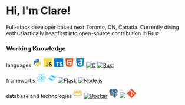 <!--
**elchukc/elchukc** is a ✨ _special_ ✨ repository because its `README.md` (this file) appears on your GitHub profile.

- 😄 This is a cute template
Here are some ideas to get you started:

- 🔭 I’m currently working on ...
- 🌱 I’m currently learning ...
- 👯 I’m looking to collaborate on ...
- 🤔 I’m looking for help with ...
- 💬 Ask me about ...
- 📫 How to reach me: ...
- 😄 Pronouns: ...
- ⚡ Fun fact: ...
-->

# Hi, I'm Clare!
Full-stack developer based near Toronto, ON, Canada. Currently diving enthusiastically headfirst into open-source contribution in Rust

### Working Knowledge
languages
[<img alt="Python" src="https://github.com/devicons/devicon/blob/master/icons/python/python-original.svg" width="25" height="25"/>](https://www.python.org/)
[<img alt="JavaScript" src="https://github.com/devicons/devicon/blob/master/icons/javascript/javascript-original.svg" width="25" height="25"/>](https://wikipedia.org/wiki/JavaScript)
[<img alt="TypeScript" src="https://github.com/devicons/devicon/blob/master/icons/typescript/typescript-original.svg" width="25" height="25"/>](https://en.wikipedia.org/wiki/TypeScript)
[<img alt="HTML" src="https://github.com/devicons/devicon/blob/master/icons/html5/html5-original.svg" width="25" height="25"/>](https://wikipedia.org/wiki/HTML)
[<img alt="CSS" src="https://github.com/devicons/devicon/blob/master/icons/css3/css3-original.svg" width="25" height="25"/>](https://wikipedia.org/wiki/CSS)
[<img alt="C" src="https://img.icons8.com/?size=100&id=40670&format=png&color=000000" width="25" height="25"/>](https://en.wikipedia.org/wiki/C_(programming_language))
[<img alt="Rust" src="https://img.icons8.com/?size=100&id=U41Than0pWOW&format=png&color=230be6" width="25" height="25"/>](https://www.rust-lang.org/)

frameworks
[<img alt="React" src="https://github.com/devicons/devicon/blob/master/icons/react/react-original.svg" width="25" height="25"/>](https://reactjs.org/)
[<img alt="Tailwind" src="https://github.com/devicons/devicon/blob/master/icons/tailwindcss/tailwindcss-original.svg" width="25" height="25"/>](https://tailwindcss.com/)
[<img alt="Flask" src="https://cdn.jsdelivr.net/gh/devicons/devicon@latest/icons/flask/flask-original.svg" width="25px" height="25" />](https://flask.palletsprojects.com/en/stable/#)
[<img alt="Node.js" src="https://cdn.jsdelivr.net/gh/devicons/devicon/icons/nodejs/nodejs-original.svg" width="25px" height="25" />](https://nodejs.org/en)

database and technologies
[<img alt="AWS" src="https://github.com/devicons/devicon/blob/master/icons/amazonwebservices/amazonwebservices-plain-wordmark.svg" width="25" height="25"/>](https://aws.amazon.com/)
[<img alt="Docker" src="https://cdn.jsdelivr.net/gh/devicons/devicon@latest/icons/docker/docker-plain.svg" width="25" height="25" />](https://www.docker.com/)
[<img alt="Postgres" src="https://github.com/devicons/devicon/blob/master/icons/postgresql/postgresql-original.svg" width="25" height="25"/>](https://www.postgresql.org/)
[<img src="https://cdn.jsdelivr.net/gh/devicons/devicon@latest/icons/mongodb/mongodb-original.svg" />](https://www.mongodb.com/)
[<img alt="Git" src="https://github.com/devicons/devicon/blob/master/icons/git/git-original.svg" width="25" height="25"/>](https://git-scm.com/)

<!--
## Exposed to
[<img alt="MySQL" src="https://cdn.jsdelivr.net/gh/devicons/devicon@latest/icons/mysql/mysql-original.svg" width="25" height="25"/>](https://www.postgresql.org/)
-->
